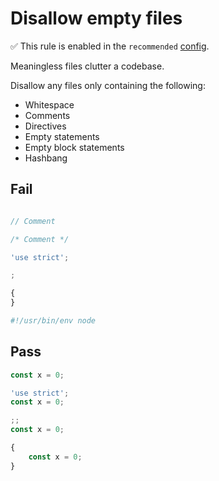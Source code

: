 # Disallow empty files

✅ This rule is enabled in the `recommended` [config](https://github.com/sindresorhus/eslint-plugin-unicorn#preset-configs).

<!-- end rule header -->
<!-- Do not manually modify this header. Run: `npm run fix:eslint-docs` -->

Meaningless files clutter a codebase.

Disallow any files only containing the following:

- Whitespace
- Comments
- Directives
- Empty statements
- Empty block statements
- Hashbang

## Fail

```js

```

```js
// Comment
```

```js
/* Comment */
```

```js
'use strict';
```

```js
;
```

```js
{
}
```

```js
#!/usr/bin/env node
```

## Pass

```js
const x = 0;
```

```js
'use strict';
const x = 0;
```

```js
;;
const x = 0;
```

```js
{
	const x = 0;
}
```
